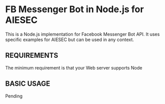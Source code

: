FB Messenger Bot in Node.js for AIESEC
========================

This is a Node.js implementation for Facebook Messenger Bot API. It uses specific examples for AIESEC but can be used in any context.

REQUIREMENTS
------------
The minimum requirement is that your Web server supports Node

BASIC USAGE
------------
Pending
